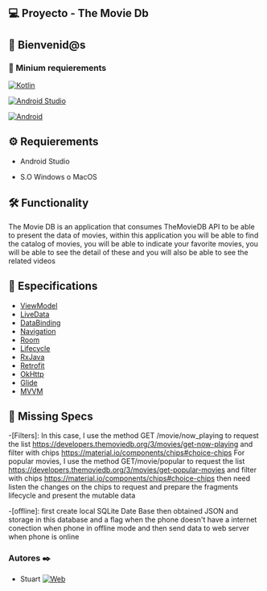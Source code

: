 ##  💻 Proyecto - The Movie Db


##  :wave: Bienvenid@s



###  🔧 Minium requierements

[![Kotlin](https://img.shields.io/badge/Kotlin-1.5-purple?longCache=true&style=popout-square)](https://kotlinlang.org)

[![Android Studio](https://img.shields.io/badge/Android_Studio-4.2-blue.svg?longCache=true&style=popout-square)](https://developer.android.com/studio)

[![Android](https://img.shields.io/badge/Android-5.4-green.svg?longCache=true&style=popout-square)](https://www.android.com)

##  :gear: Requierements

- Android Studio

- S.O Windows o MacOS

##  🛠️ Functionality

The Movie DB  is an application that consumes TheMovieDB API to be able to present the data of movies, within this application you will be able to find the catalog of movies, you will be able to indicate your favorite movies, you will be able to see the detail of these and you will also be able to see the related videos



##  :notebook: Especifications

 - [ViewModel](https://developer.android.com/topic/libraries/architecture/viewmodel)
 - [LiveData](https://developer.android.com/topic/libraries/architecture/livedata)
 - [DataBinding](https://developer.android.com/topic/libraries/data-binding/)
 - [Navigation](https://developer.android.com/guide/navigation/)
 - [Room](https://developer.android.com/training/data-storage/room)
 - [Lifecycle](https://developer.android.com/topic/libraries/architecture/lifecycle)
 - [RxJava](https://github.com/ReactiveX/RxJava)
 - [Retrofit](https://square.github.io/retrofit/)
 - [OkHttp](https://square.github.io/okhttp/)
 - [Glide](https://github.com/bumptech/glide)
 - [MVVM](https://developer.android.com/jetpack/docs/guide)

##  :notebook: Missing Specs

-[Filters]:
In this case, I use the method GET /movie/now_playing to request the list  https://developers.themoviedb.org/3/movies/get-now-playing
and filter with chips https://material.io/components/chips#choice-chips 
For popular movies, I use the method GET/movie/popular to request the list https://developers.themoviedb.org/3/movies/get-popular-movies
and filter with chips https://material.io/components/chips#choice-chips
then need listen the changes on the chips to request and prepare the fragments lifecycle and present the mutable data

-[offline]:
first  create local SQLite Date Base then obtained JSON and storage in this database and a flag when the phone doesn't have a internet conection  when phone in offline mode and then send data to web server when phone is online



</div>


<footer>

<h3> Autores ✒️</h3>


* Stuart [![Web](https://img.shields.io/badge/GitHub-StuartGa-14a1f0?style=for-the-badge&logo=github&logoColor=white&labelColor=101010)](https://github.com/StuartGa)





<footer>



